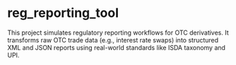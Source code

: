 # reg_reporting_tool
This project simulates regulatory reporting workflows for OTC derivatives. It transforms raw OTC trade data (e.g., interest rate swaps) into structured XML and JSON reports using real-world standards like ISDA taxonomy and UPI.
